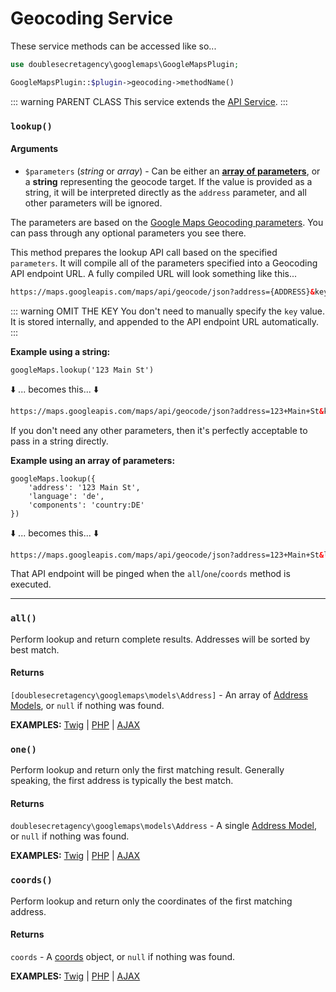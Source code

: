 # Geocoding Service

These service methods can be accessed like so...

```php
use doublesecretagency\googlemaps\GoogleMapsPlugin;

GoogleMapsPlugin::$plugin->geocoding->methodName()
```

::: warning PARENT CLASS
This service extends the [API Service](/services/api-service).
:::


### `lookup()`

#### Arguments

 - `$parameters` (_string_ or _array_) - Can be either an [**array of parameters**](https://developers.google.com/maps/documentation/geocoding/intro#geocoding), or a **string** representing the geocode target. If the value is provided as a string, it will be interpreted directly as the `address` parameter, and all other parameters will be ignored.

The parameters are based on the [Google Maps Geocoding parameters](https://developers.google.com/maps/documentation/geocoding/intro#geocoding). You can pass through any optional parameters you see there.

This method prepares the lookup API call based on the specified `parameters`. It will compile all of the parameters specified into a Geocoding API endpoint URL. A fully compiled URL will look something like this...

```html
https://maps.googleapis.com/maps/api/geocode/json?address={ADDRESS}&key={KEY}
```

::: warning OMIT THE KEY
You don't need to manually specify the `key` value. It is stored internally, and appended to the API endpoint URL automatically.
:::

**Example using a string:**

```twig
googleMaps.lookup('123 Main St')
```

:arrow_down: ... becomes this... :arrow_down:

```html
https://maps.googleapis.com/maps/api/geocode/json?address=123+Main+St&key={KEY}
```

If you don't need any other parameters, then it's perfectly acceptable to pass in a string directly.

**Example using an array of parameters:**

```twig
googleMaps.lookup({
    'address': '123 Main St',
    'language': 'de',
    'components': 'country:DE'
})
```

:arrow_down: ... becomes this... :arrow_down:

```html
https://maps.googleapis.com/maps/api/geocode/json?address=123+Main+St&language=de&components=country:DE&key={KEY}
```

That API endpoint will be pinged when the `all`/`one`/`coords` method is executed.

---

### `all()`

Perform lookup and return complete results. Addresses will be sorted by best match.

#### Returns

`[doublesecretagency\googlemaps\models\Address]` - An array of [Address Models](), or `null` if nothing was found.

**EXAMPLES:** [Twig](/geocoding/in-twig/#all) | [PHP](/geocoding/in-php/#all) | [AJAX](/geocoding/via-ajax/#all)

### `one()`

Perform lookup and return only the first matching result. Generally speaking, the first address is typically the best match.

#### Returns

`doublesecretagency\googlemaps\models\Address` - A single [Address Model](), or `null` if nothing was found.

**EXAMPLES:** [Twig](/geocoding/in-twig/#one) | [PHP](/geocoding/in-php/#one) | [AJAX](/geocoding/via-ajax/#one)

### `coords()`

Perform lookup and return only the coordinates of the first matching address.

#### Returns

`coords` - A [coords](/models/coordinates/) object, or `null` if nothing was found.

**EXAMPLES:** [Twig](/geocoding/in-twig/#coords) | [PHP](/geocoding/in-php/#coords) | [AJAX](/geocoding/via-ajax/#coords)
